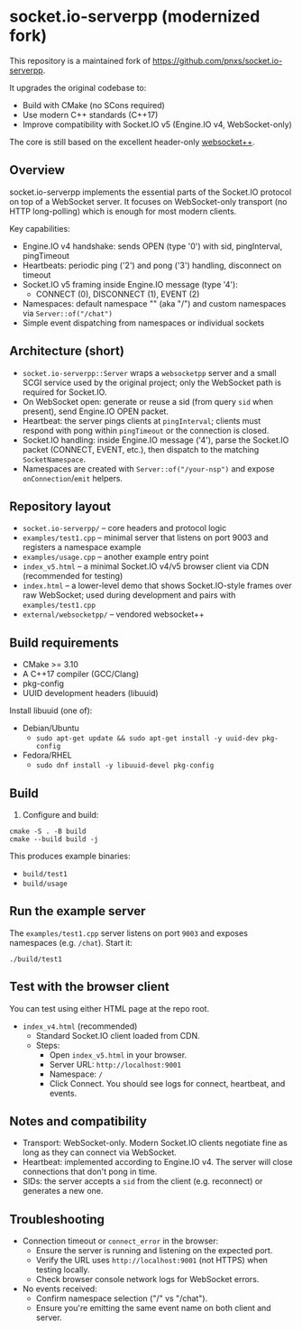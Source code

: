 socket.io-serverpp (modernized fork)
====================================

This repository is a maintained fork of https://github.com/pnxs/socket.io-serverpp.

It upgrades the original codebase to:

- Build with CMake (no SCons required)
- Use modern C++ standards (C++17)
- Improve compatibility with Socket.IO v5 (Engine.IO v4, WebSocket-only)

The core is still based on the excellent header-only [websocket++](https://github.com/zaphoyd/websocketpp).


Overview
--------
socket.io-serverpp implements the essential parts of the Socket.IO protocol on top of a WebSocket server. It focuses on WebSocket-only transport (no HTTP long-polling) which is enough for most modern clients.

Key capabilities:

- Engine.IO v4 handshake: sends OPEN (type '0') with sid, pingInterval, pingTimeout
- Heartbeats: periodic ping ('2') and pong ('3') handling, disconnect on timeout
- Socket.IO v5 framing inside Engine.IO message (type '4'):
	- CONNECT (0), DISCONNECT (1), EVENT (2)
- Namespaces: default namespace "" (aka "/") and custom namespaces via `Server::of("/chat")`
- Simple event dispatching from namespaces or individual sockets


Architecture (short)
--------------------
- `socket.io-serverpp::Server` wraps a `websocketpp` server and a small SCGI service used by the original project; only the WebSocket path is required for Socket.IO.
- On WebSocket open: generate or reuse a sid (from query `sid` when present), send Engine.IO OPEN packet.
- Heartbeat: the server pings clients at `pingInterval`; clients must respond with pong within `pingTimeout` or the connection is closed.
- Socket.IO handling: inside Engine.IO message ('4'), parse the Socket.IO packet (CONNECT, EVENT, etc.), then dispatch to the matching `SocketNamespace`.
- Namespaces are created with `Server::of("/your-nsp")` and expose `onConnection`/`emit` helpers.


Repository layout
-----------------
- `socket.io-serverpp/`      – core headers and protocol logic
- `examples/test1.cpp`       – minimal server that listens on port 9003 and registers a namespace example
- `examples/usage.cpp`       – another example entry point
- `index_v5.html`            – a minimal Socket.IO v4/v5 browser client via CDN (recommended for testing)
- `index.html`               – a lower-level demo that shows Socket.IO-style frames over raw WebSocket; used during development and pairs with `examples/test1.cpp`
- `external/websocketpp/`    – vendored websocket++


Build requirements
------------------
- CMake >= 3.10
- A C++17 compiler (GCC/Clang)
- pkg-config
- UUID development headers (libuuid)

Install libuuid (one of):

- Debian/Ubuntu
	- `sudo apt-get update && sudo apt-get install -y uuid-dev pkg-config`
- Fedora/RHEL
	- `sudo dnf install -y libuuid-devel pkg-config`


Build
-----
1) Configure and build:

```
cmake -S . -B build
cmake --build build -j
```

This produces example binaries:

- `build/test1`
- `build/usage`


Run the example server
----------------------
The `examples/test1.cpp` server listens on port `9003` and exposes namespaces (e.g. `/chat`). Start it:

```
./build/test1
```


Test with the browser client
----------------------------
You can test using either HTML page at the repo root.

 - `index_v4.html` (recommended)
	 - Standard Socket.IO client loaded from CDN.
	 - Steps:
		 - Open `index_v5.html` in your browser.
		 - Server URL: `http://localhost:9001`
		 - Namespace: `/` 
		 - Click Connect. You should see logs for connect, heartbeat, and events.


Notes and compatibility
-----------------------
- Transport: WebSocket-only. Modern Socket.IO clients negotiate fine as long as they can connect via WebSocket.
- Heartbeat: implemented according to Engine.IO v4. The server will close connections that don't pong in time.
- SIDs: the server accepts a `sid` from the client (e.g. reconnect) or generates a new one.


Troubleshooting
---------------
- Connection timeout or `connect_error` in the browser:
	- Ensure the server is running and listening on the expected port.
	- Verify the URL uses `http://localhost:9001` (not HTTPS) when testing locally.
	- Check browser console network logs for WebSocket errors.
- No events received:
	- Confirm namespace selection ("/" vs "/chat").
	- Ensure you're emitting the same event name on both client and server.